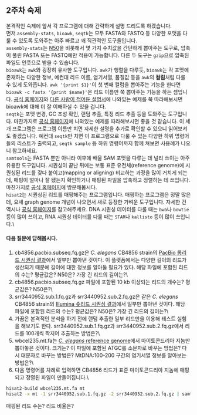 ## 2주차 숙제
본격적인 숙제에 앞서 각 프로그램에 대해 간략하게 설명 드리도록 하겠습니다.\
먼저 `assembly-stats`, `bioawk`, `seqtk`는 모두 FASTA와 FASTQ 등 다양한 포맷을 다룰 수 있도록 도와주는 아주 빠르고 꽤 직관적인 도구들입니다.\
`assembly-stats`는 [N50](https://en.wikipedia.org/wiki/N50,_L50,_and_related_statistics)을 비롯해서 몇 가지 수치값을 간단하게 뽑아주는 도구로, 압축이 풀린 FASTA 또는 FASTQ에만 적용이 가능합니다. 다른 두 도구는 `gzip`으로 압축된 파일도 인풋으로 받을 수 있습니다.\
`bioawk`는 `awk`와 굉장히 유사한 도구입니다. `awk`가 행렬을 다루듯, `bioawk`는 각 포맷에 존재하는 다양한 정보, 예컨대 리드 이름, 염기서열, 품질값 등을 `awk`의 **컬럼**처럼 다룰 수 있게 도와줍니다. `awk '{print $1}'`이 첫 번째 컬럼을 뽑아주는 기능을 한다면 `bioawk -c fastx '{print $name}'`은 리드 이름만 쭉 뽑아주는 기능을 하는 셈입니다. [공식 홈페이지](https://github.com/lh3/bioawk)와 [다른 사람이 적어둔 설명서](https://bioinformaticsworkbook.org/Appendix/Unix/bioawk-basics.html#gsc.tab=0)에 나와있는 예제를 쭉 따라해보시면 bioawk에 대해 더 잘 이해하실 수 있을 겁니다.\
`seqtk`는 포맷 변경, GC 조성 확인, 랜덤 추출, 특정 리드 추출 등을 도와주는 도구입니다. 마찬가지로 [공식 홈페이지](https://github.com/lh3/seqtk)에 나와있는 예제를 따라해보시면 좋을 것 같습니다. 이 세 개 프로그램은 프로그램 이름만 치면 자세한 설명을 추가로 확인할 수 있으니 읽어보셔도 좋겠습니다. 예컨대 `seqtk`만 치면 이 프로그램으로 다룰 수 있는 다양한 하위 명령어들의 리스트가 출력되고, `seqtk sample` 등 하위 명령어까지 함께 쳐보면 사용례가 나오니 참고하세요.\
`samtools`는 FASTA 뿐만 아니라 이후에 배울 SAM 포맷을 다루는 데 널리 쓰이는 아주 유용한 도구입니다. 시퀀싱이 끝난 뒤에는 보통 표준 유전체(reference genome)에 시퀀싱된 리드를 갖다 붙이고(mapping or aligning) 비교하는 과정을 많이 거치게 되는데, 매핑이 얼마나 잘 됐는지 확인하거나 매핑된 파일을 압축하고 정렬하는 데 쓰입니다. 마찬가지로 [공식 홈페이지](http://www.htslib.org/doc/samtools.html)에 방문해봅시다.\
`hisat2`는 시퀀싱된 리드를 매핑해주는 프로그램입니다. 매핑하는 프로그램은 정말 많은데, 요새 graph genome 개념이 나오면서 새로 등장한 가벼운 도구입니다. 자세한 건 역시나 [공식 홈페이지](http://daehwankimlab.github.io/hisat2/)를 참고해주세요. DNA 시퀀싱 데이터를 다룰 때는 `bwa`나 `bowtie` 등이 많이 쓰이고, RNA 시퀀싱 데이터를 다룰 때는 `STAR`나 `kallisto` 등이 많이 쓰입니다.\

#### 다음 질문에 답해봅시다.
1) cb4856.pacbio.subseq.fq.gz은 *C. elegans* CB4856 strain의 [PacBio 롱리드 시퀀싱 결과](https://www.ncbi.nlm.nih.gov/sra/SRX5399849)에서 일부만 뽑아낸 것이다. 이 플랫폼에서는 다양한 길이의 리드가 생산되기 때문에 길이에 대한 정보를 알아둘 필요가 있다. 해당 파일에 포함된 리드의 수는? 평균값은? N50은? 가장 긴 리드의 길이는?\
2) cb4856.pacbio.subseq.fq.gz 파일에 포함된 10 kb 이상되는 리드의 개수는? 평균값은? N50은?\
3) srr3440952.sub.1.fq.gz과 srr3440952.sub.2.fq.gz은 같은 *C. elegans* CB4856 strain의 [Illumina 숏리드 시퀀싱 결과](https://www.ncbi.nlm.nih.gov/sra/SRX1727266)에서 일부만 뽑아낸 것이다. 해당 파일에 포함된 리드의 수는? 평균값은? N50은? 가장 긴 리드의 길이는?\
4) 가끔은 본격적인 분석을 하기 전에 랜덤 추출한 일부 리드만을 이용해 테스트 실험을 해보기도 한다. srr3440952.sub.1.fq.gz과 srr3440952.sub.2.fq.gz에서 리드를 100개씩 짝지어 추출하는 방법은?\
5) wbcel235.mt.fa는 [*C. elegans* reference genome](https://www.ncbi.nlm.nih.gov/assembly/GCF_000002985.6/)에서 마이토콘드리아 지놈만 뽑아놓은 것이다. 크기는? 이 파일에 포함된 ATGC를 소문자로 바꾸는 방법은? 다시 대문자로 바꾸는 방법은? MtDNA:100-200 구간의 염기서열 정보를 알아보는 방법은?\
6) 다음 명령어를 차례로 입력하면 CB4856 리드가 표준 마이토콘드리아 지놈에 매핑되고 정렬된 파일이 만들어집니다.\
```sh
hisat2-build wbcel235.mt.fa mt
hisat2 -x mt -1 srr3440952.sub.1.fq.gz -2 srr3440952.sub.2.fq.gz | samtools sort -O SAM -o mt.sam
```
매핑된 리드 수는? 리드 비율은?

